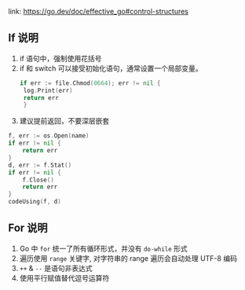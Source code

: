 link: https://go.dev/doc/effective_go#control-structures

## If 说明
1. if 语句中，强制使用花括号
2. if 和 switch 可以接受初始化语句，通常设置一个局部变量。
   ```go
   if err := file.Chmod(0664); err != nil {
    log.Print(err)
    return err
    }
   ```
3. 建议提前返回，不要深层嵌套
```go
f, err := os.Open(name)
if err != nil {
    return err
}
d, err := f.Stat()
if err != nil {
    f.Close()
    return err
}
codeUsing(f, d)
```
   
## For 说明
1. Go 中 `for` 统一了所有循环形式，并没有 `do-while` 形式
2. 遍历使用 `range` 关键字, 对字符串的 range 遍历会自动处理 UTF-8 编码
3. `++` & `--` 是语句非表达式
4. 使用平行赋值替代逗号运算符 

